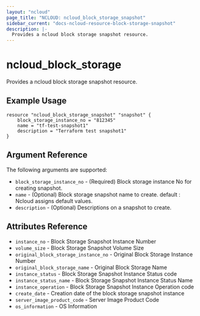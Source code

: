 ```yaml
---
layout: "ncloud"
page_title: "NCLOUD: ncloud_block_storage_snapshot"
sidebar_current: "docs-ncloud-resource-block-storage-snapshot"
description: |-
  Provides a ncloud block storage snapshot resource.
---
```


# ncloud_block_storage

Provides a ncloud block storage snapshot resource.

## Example Usage

```hcl
resource "ncloud_block_storage_snapshot" "snapshot" {
	block_storage_instance_no = "812345"
	name = "tf-test-snapshot1"
	description = "Terraform test snapshot1"
}
```

## Argument Reference

The following arguments are supported:

* `block_storage_instance_no` - (Required) Block storage instance No for creating snapshot.
* `name` - (Optional) Block storage snapshot name to create. default : Ncloud assigns default values.
* `description` - (Optional) Descriptions on a snapshot to create.

## Attributes Reference

* `instance_no` - Block Storage Snapshot Instance Number
* `volume_size` - Block Storage Snapshot Volume Size
* `original_block_storage_instance_no` - Original Block Storage Instance Number
* `original_block_storage_name` - Original Block Storage Name
* `instance_status` - Block Storage Snapshot Instance Status code
* `instance_status_name` - Block Storage Snapshot Instance Status Name
* `instance_operation` - Block Storage Snapshot Instance Operation code
* `create_date` - Creation date of the block storage snapshot instance
* `server_image_product_code` - Server Image Product Code
* `os_information` - OS Information
